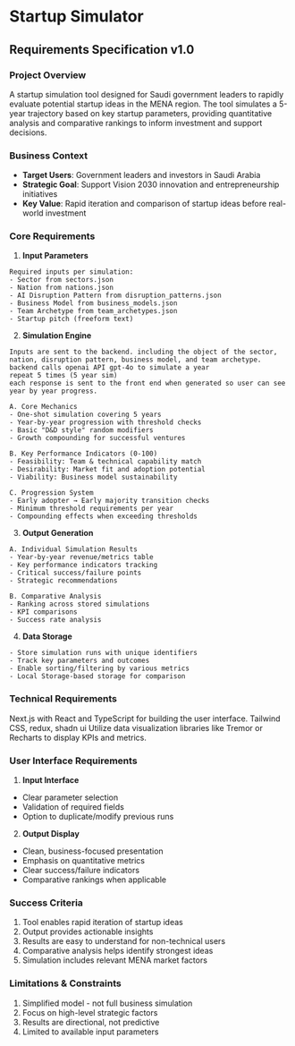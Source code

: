 # Startup Simulator
## Requirements Specification v1.0

### Project Overview
A startup simulation tool designed for Saudi government leaders to rapidly evaluate potential startup ideas in the MENA region. The tool simulates a 5-year trajectory based on key startup parameters, providing quantitative analysis and comparative rankings to inform investment and support decisions.

### Business Context
- **Target Users**: Government leaders and investors in Saudi Arabia
- **Strategic Goal**: Support Vision 2030 innovation and entrepreneurship initiatives
- **Key Value**: Rapid iteration and comparison of startup ideas before real-world investment

### Core Requirements

1. **Input Parameters**
```
Required inputs per simulation:
- Sector from sectors.json
- Nation from nations.json
- AI Disruption Pattern from disruption_patterns.json
- Business Model from business_models.json
- Team Archetype from team_archetypes.json
- Startup pitch (freeform text)
```

2. **Simulation Engine**
```
Inputs are sent to the backend. including the object of the sector, nation, disruption pattern, business model, and team archetype.
backend calls openai API gpt-4o to simulate a year
repeat 5 times (5 year sim)
each response is sent to the front end when generated so user can see year by year progress.

A. Core Mechanics
- One-shot simulation covering 5 years
- Year-by-year progression with threshold checks
- Basic "D&D style" random modifiers
- Growth compounding for successful ventures

B. Key Performance Indicators (0-100)
- Feasibility: Team & technical capability match
- Desirability: Market fit and adoption potential
- Viability: Business model sustainability

C. Progression System
- Early adopter → Early majority transition checks
- Minimum threshold requirements per year
- Compounding effects when exceeding thresholds
```

3. **Output Generation**
```
A. Individual Simulation Results
- Year-by-year revenue/metrics table
- Key performance indicators tracking
- Critical success/failure points
- Strategic recommendations

B. Comparative Analysis
- Ranking across stored simulations
- KPI comparisons
- Success rate analysis
```

4. **Data Storage**
```
- Store simulation runs with unique identifiers
- Track key parameters and outcomes
- Enable sorting/filtering by various metrics
- Local Storage-based storage for comparison
```

### Technical Requirements

Next.js with React and TypeScript for building the user interface.
Tailwind CSS, redux, shadn ui
Utilize data visualization libraries like Tremor or Recharts to display KPIs and metrics.

### User Interface Requirements

1. **Input Interface**
- Clear parameter selection
- Validation of required fields
- Option to duplicate/modify previous runs

2. **Output Display**
- Clean, business-focused presentation
- Emphasis on quantitative metrics
- Clear success/failure indicators
- Comparative rankings when applicable

### Success Criteria
1. Tool enables rapid iteration of startup ideas
2. Output provides actionable insights
3. Results are easy to understand for non-technical users
4. Comparative analysis helps identify strongest ideas
5. Simulation includes relevant MENA market factors

### Limitations & Constraints
1. Simplified model - not full business simulation
2. Focus on high-level strategic factors
3. Results are directional, not predictive
4. Limited to available input parameters
